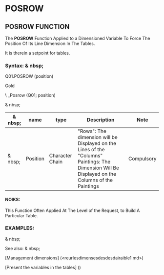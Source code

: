 # POSROW

## POSROW FUNCTION

The **POSROW** Function Applied to a Dimensioned Variable To Force The Position Of Its Line Dimension In The Tables.

It is therein a setpoint for tables.

### Syntax: & nbsp;

Q01.POSROW (position)

Gold

\ _Posrow (Q01; position)

& nbsp;

| & nbsp; | **name** | **type** | **Description** | **Note** |
| --- | --- | --- | --- | --- |
| & nbsp; | Position | Character Chain | "Rows": The dimension will be Displayed on the Lines of the "Columns" Paintings: The Dimension Will Be Displayed on the Columns of the Paintings | Compulsory |

#### NOIKS:

This Function Often Applied At The Level of the Request, to Build A Particular Table.

### EXAMPLES:

& nbsp;

See also: & nbsp;

[Management dimensions] (<reurlesdimensesdesdesdairaible1.md>)

[Present the variables in the tables] (<PertERDERLESVARIABLE WHILESTAB1.MD>)